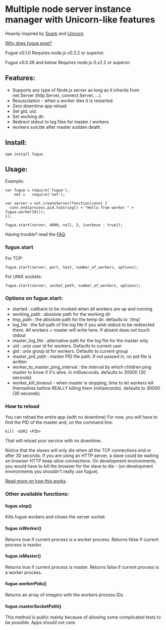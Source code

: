 # Multiple node server instance manager with Unicorn-like features

Heavily inspired by [Spark](http://github.com/senchalabs/spark) and [Unicorn](http://unicorn.bogomips.org/)

[Why does fugue exist?](http://github.com/pgte/fugue/wiki/Why-does-Fugue-exist%3F)

Fugue v0.1.0 Requires node.js v0.3.2 or superior.

Fugue v0.0.38 and below Requires node.js 0.v2.2 or superior.

## Features:

* Supports any type of Node.js server as long as it inherits from net.Server (http.Server, connect.Server, ...).
* Resuscitation -  when a worker dies it is restarted.
* Zero downtime app reload.
* Set gid, uid.
* Set working dir.
* Redirect stdout to log files for master / workers
* workers suicide after master sudden death.

## Install:

    npm install fugue

## Usage:

Example:

    var fugue = require('fugue'),
        net =   require('net');

    var server = net.createServer(function(conn) {
      conn.end(process.pid.toString() + "Hello from worker " + fugue.workerId());
    });

    fugue.start(server, 4000, null, 2, {verbose : true});

Having trouble? read the [FAQ](http://github.com/pgte/fugue/wiki/FAQ).

### fugue.start

For TCP:

    fugue.start(server, port, host, number_of_workers, options);

For UNIX sockets:

    fugue.start(server, socket_path, number_of_workers, options);

### Options on fugue.start:

* started : callback to be invoked when all workers are up and running
* working_path : absolute path for the working dir
* tmp_path : the absolute path for the temp dir. defaults to '/tmp'
* log_file : the full path of the log file if you wish stdout to be redirected there. All workers + master will write here. If absent does not touch stdout
* master_log_file : alternative path for the log file for the master only
* uid : unix user id for workers. Defaults to current user
* gid : unix group id for workers. Defaults to current group
* master_pid_path : master PID file path. If not passed in, no pid file is written
* worker_to_master_ping_interval : the interval by which children ping master to know if it's alive. in milliseconds. defaults to 30000 (30 seconds)
* worker_kill_timeout - when master is stopping, time to let workers kill themselves before REALLY killing them (miliseconds). defaults to 30000 (30 seconds)

### How to reload

You can reload the entire app (with no downtime)
For now, you will have to find the PID of the master and, on the command line:

    kill -USR2 <PID>
    
That will reload your service with no downtime.

Notice that the slaves will only die when all the TCP connections end or after 30 seconds.
If you are using an HTTP server, a slave could be waiting on browser HTTP keep-alive connections.
On development environments, you would have to kill the browser for the slave to die - (on development environments you shouldn't really use fugue).

[Read more on how this works](http://github.com/pgte/fugue/wiki/How-Fugue-Works).

### Other available functions:

#### fugue.stop()

Kills fugue workers and closes the server socket.

#### fugue.isWorker()

Returns true if current process is a worker process.
Returns false if current process is master.

#### fugue.isMaster()

Returns true if current process is master.
Returns false if current process is a worker process.

#### fugue.workerPids()

Returns an array of integers with the workers process IDs.

#### fugue.masterSocketPath()

This method is public mainly because of allowing some complicated tests to be possible. Apps should not care.

